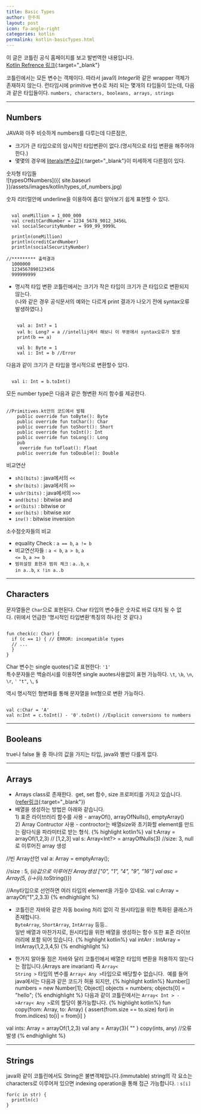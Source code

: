 ```yaml
---
title: Basic Types
author: 한주희
layout: post
icon: fa-angle-right
categories: kotlin
permalink: kotlin-basicTypes.html
---
```

이 글은 코틀린 공식 홈페이지를 보고 발번역한 내용입니다.
<br/>[Kotlin Refrence 링크](https://kotlinlang.org/docs/reference/basic-types.html){:target="_blank"}


코틀린에서는 모든 변수는 객체이다. 따라서 java의 *Integer*와 같은 wrapper 객체가 존재하지 않는다.
런타임시에 primitive 변수로 처리 되는 몇개의 타입들이 있는데, 다음과 같은 타입들이다. ```numbers, characters, booleans, arrays, strings```
- - -
## Numbers
JAVA와 아주 비슷하게 numbers를 다루는데 다른점은,
* 크기가 큰 타입으로의 암시적인 타입변환이 없다.(명시적으로 타입 변환을 해주어야 한다.)
* 몇몇의 경우에 [literals(변수값)](https://ko.wikipedia.org/wiki/%EB%A6%AC%ED%84%B0%EB%9F%B4){:target="_blank"}이 미세하게 다른점이 있다.


<span class="font14">숫자형 타입들</span>
<br>![typesOfNumbers]({{ site.baseurl }}/assets/images/kotlin/types_of_numbers.jpg)

숫자 리터럴안에 underline을 이용하여 좀더 알아보기 쉽게 표현할 수 있다.
<pre><code class="kotlin">
  val oneMillion = 1_000_000
  val creditCardNumber = 1234_5678_9012_3456L
  val socialSecurityNumber = 999_99_9999L

  println(oneMillion)
  println(creditCardNumber)
  println(socialSecurityNumber)

//********* 출력결과
  1000000
  1234567890123456
  999999999    
</code></pre>


* <bold class="colorBlueLight">명시적 타입 변환</bold> 코틀린에서는 크기가 작은 타입이 크기가 큰 타입으로 변환되지 않는다.
<br><span class="font15">(나와 같은 경우 공식문서의 예와는 다르게 print 결과가 나오기 전에 syntax오류 발생하였다.)</span>
<pre><code>
    val a: Int? = 1
    val b: Long? = a //intellij에서 해보니 이 부분에서 syntax오류가 발생
    print(b == a)

    val b: Byte = 1
    val i: Int = b //Error
</code></pre>
<span class="font15">다음과 같이 크기가 큰 타입을 명시적으로 변환할수 있다.
<pre><code>
  val i: Int = b.toInt()
</code></pre>

모든 number type은 다음과 같은 형변환 처리 함수를 제공한다.
<pre><code>
//Primitives.kt안의 코드에서 발췌
    public override fun toByte(): Byte
    public override fun toChar(): Char
    public override fun toShort(): Short
    public override fun toInt(): Int
    public override fun toLong(): Long
    pub      
     override fun toFloat(): Float
    public override fun toDouble(): Double
</code></pre>

 <bold class="font19">비교연산</bold>
- <code>sh1(bits)</code> : java에서의 <code><<</code>
- <code>shr(bits)</code> : java에서의 <code>>></code>
- <code>ushr(bits)</code> : java에서의 <code>>>></code>
- <code>and(bits)</code> : bitwise and
- <code>or(bits)</code> : bitwise or
- <code>xor(bits)</code> : bitwise xor
- <code>inv()</code> : bitwise inversion

<bold class="font19">소수점숫자들의 비교</bold>
- equality Check : <code>a == b</code>, <code>a != b</code>
- 비교연산자들 : <code>a < b</code>, <code>a > b</code>, <code>a <= b</code>, <code>a >= b</code>
- <code>범위설정 표현과 범위 체크</code> : <code>a..b</code>, <code>x in a..b</code>, <code>x !in a..b</code>

- - -
## Characters
문자열들은 <code>Char</code>으로 표현된다.
Char 타입의 변수들은 숫자로 바로 대치 될 수 없다.&nbsp;(위에서 언급한 '명시적인 타입변환'특징의 하나인 것 같다.)
<pre><code>
fun check(c: Char) {
  if (c == 1) { // ERROR: incompatible types
  // ...
  }
}
</code></pre>
Char 변수는 single quotes(')로 표현한다: <code>'1'</code>
<br>특수문자들은 백슬러시를 이용하면 single auotes사용없이 표현 가능하다.
<code>\t</code>, <code>\b</code>, <code>\n</code>, <code>\r</code>, <code>\'</code>
<code>\"t"</code>, <code>\\</code>, <code>$</code>

역시 명시적인 형변화를 통해 문자열을 Int형으로 변환 가능하다.
<pre><code class="kotlin">
val c:Char = 'A'
val n:Int = c.toInt() - '0'.toInt() //Explicit conversions to numbers
</code></pre>

- - -
## Booleans
true나 false 둘 중 하나의 값을 가지는 타입, java와 별반 다를게 없다.
- - -
## Arrays
* Arrays class로 존재한다.&nbsp;&nbsp;get, set 함수, size 프로퍼티를 가지고 있습니다.
([refer링크](https://kotlinlang.org/api/latest/jvm/stdlib/kotlin/-array/index.html){:target="_blank"})
* 배열을 생성하는 방법은 아래와 같습니다.
<br>1) 표준 라이브러리 함수를 사용 - arrayOf(), arrayOfNulls(), emptyArray()
<br>2) Array Contructor 사용 - controctor는 배열size와 초기화할 element를 만드는 람다식을 파라미터로 받는 형식.
{% highlight kotlin%}
val t:Array<Int> = arrayOf(1,2,3) // [1,2,3]
val s: Array<Int?> = arrayOfNulls(3) //size: 3, null로 이루어진 array 생성

//빈 Array선언
val a: Array<String> = emptyArray();

//size : 5, (i*i)값으로 이루어진 Array<String>생성 ["0", "1", "4", "9", "16"]
val asc = Array(5, {i->(i*i).toString()})

//Any타입으로 선언하면 여러 타입의 element을 가질수 있네요.
val c:Array<Any> = arrayOf("1",2,3.3)
{% endhighlight %}

* 코틀린은 자바와 같은 자동 boxing 처리 없이 각 원시타입을 위한 특화된 클래스가 존재합니다.
<br><code>ByteArray</code>, <code>ShortArray</code>, <code>IntArray</code> 등등..
<br>일반 배열과 마찬가지로, 원시타입을 위한 배열을 생성하는 함수 또한 표준 라이브러리에 포함 되어 있습니다.
{% highlight kotlin%}
val intArr : IntArray = IntArray(1,2,3,4,5)
{% endhighlight %}

* 한가지 알아둘 점은 자바와 달리 코틀린에서 배열은 타입의 변환을 허용하지 않는다는 점입니다.(Arrays are invariant)
즉 <code>Array< String ></code> 타입의 변수를 <code>Array< Any ></code>타입으로 배당할수 없습니다.
&nbsp;예를 들어 java에서는 다음과 같은 코드가 허용 되지만,
{% highlight kotlin%}
Number[] numbers = new Number[1];
Object[] objects = numbers;
objects[0] = "hello";
{% endhighlight %}
다음과 같이 코틀린에서는 <code>Array< Int > ->Array< Any ></code>로의 할당이 불가능합니다.
{% highlight kotlin%}
fun copy(from: Array<Any>, to: Array<Any>) {
    assert(from.size == to.size)
    for(i in from.indices)
        to[i] = from[i]
}

val ints: Array<Int> = arrayOf(1,2,3)
    val any = Array<Any>(3){ "" }
    copy(ints, any) //오류 발생
{% endhighlight %}

- - -
## Strings
java와 같이 코틀린에서도 String은 불변객체입니다.(immutable)
string의 각 요소는 characters로 이루어져 있으면 indexing operation을 통해 접근 가능합니다. : <code>s[i]</code>
```
for(c in str) {
  println(c)
}
```
<!-- *표준라이브러리 trimMargin()을 이용해서 공백을 지울수 있습니다.
```
val text = """
|Tell me and I forget. |Teach me and I remember. |Involve me and I learn. |(Benjamin Franklin) """.trimMargin()
``` -->
